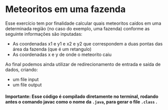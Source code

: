 # Meteoritos em uma fazenda

Esse exercício tem por finalidade calcular quais meteoritos caídos em uma determinada região (no caso do exemplo, uma fazenda) conforme as seguinte informações são inputadas:
- As coordenadas x1 e y1 e x2 e y2 que correspondem a duas pontas das área da fazenda (que é um retangulo)
- As coordenadas x e y de onde o meteorito caiu

Ao final podemos ainda utilizar de redirecionamento de entrada e saída de dados, criando:
- um file input 
- um file output

#### Importante: Esse código é compilado diretamente no terminal, rodando antes o comando javac como o nome da ```.java```, para gerar o file ```.class``` .
